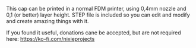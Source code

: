This cap can be printed in a normal FDM printer, using 0,4mm nozzle and 0,1 (or better) layer height. STEP file is included so you can edit and modify and create amazing things with it.

If you found it useful, donations cane be accepted, but are not required here: https://ko-fi.com/nixieprojects
